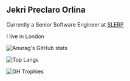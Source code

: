 ## Jekri Preclaro Orlina

Currently a Senior Software Engineer at [SLERP](https://www.slerp.com/)

I live in London

![Anurag's GitHub stats](https://github-readme-stats.vercel.app/api?username=jekku&include_all_commits=true&count_private=true)

![Top Langs](https://github-readme-stats.vercel.app/api/top-langs/?username=jekku&layout=compact)

![GH Trophies](https://github-profile-trophy.vercel.app/?username=jekku)
